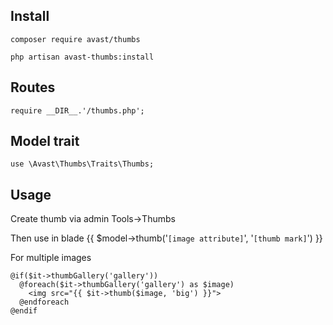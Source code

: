 ## Install

`composer require avast/thumbs`

`php artisan avast-thumbs:install`

## Routes
`require __DIR__.'/thumbs.php';`

## Model trait
`use \Avast\Thumbs\Traits\Thumbs;`

## Usage

Create thumb via admin Tools->Thumbs

Then use in blade {{ $model->thumb('`[image attribute]`', '`[thumb mark]`') }}

For multiple images
```blade
@if($it->thumbGallery('gallery'))
  @foreach($it->thumbGallery('gallery') as $image)
    <img src="{{ $it->thumb($image, 'big') }}">
  @endforeach
@endif
```
